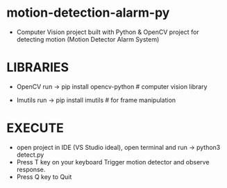 ﻿# motion-detection-alarm-py
 - Computer Vision project built with Python & OpenCV project for detecting motion (Motion Detector Alarm System)
 
 # LIBRARIES
- OpenCV
    run -> pip install opencv-python            # computer vision library

- Imutils
    run -> pip install imutils                  # for frame manipulation
    
 
 # EXECUTE
 - open project in IDE (VS Studio ideal), open terminal and run -> python3 detect.py
 - Press T key on your keyboard Trigger motion detector and observe response.
 - Press Q key to Quit
